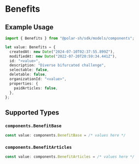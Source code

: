 # Benefits

## Example Usage

```typescript
import { Benefits } from "@polar-sh/sdk/models/components";

let value: Benefits = {
  createdAt: new Date("2024-07-10T02:37:55.899Z"),
  modifiedAt: new Date("2022-07-20T20:59:34.441Z"),
  id: "<value>",
  description: "Diverse bifurcated challenge",
  selectable: false,
  deletable: false,
  organizationId: "<value>",
  properties: {
    paidArticles: false,
  },
};
```

## Supported Types

### `components.BenefitBase`

```typescript
const value: components.BenefitBase = /* values here */
```

### `components.BenefitArticles`

```typescript
const value: components.BenefitArticles = /* values here */
```

